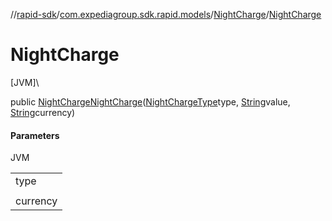 //[rapid-sdk](../../../index.md)/[com.expediagroup.sdk.rapid.models](../index.md)/[NightCharge](index.md)/[NightCharge](-night-charge.md)

# NightCharge

[JVM]\

public [NightCharge](index.md)[NightCharge](-night-charge.md)([NightChargeType](../-night-charge-type/index.md)type, [String](https://docs.oracle.com/javase/8/docs/api/java/lang/String.html)value, [String](https://docs.oracle.com/javase/8/docs/api/java/lang/String.html)currency)

#### Parameters

JVM

| |
|---|
| type |
|  | `value` The value of the amount object. Decimal point inline with correct precision. |
| currency | Currency of the amount object. |
